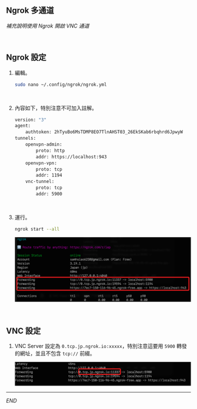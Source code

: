 ## Ngrok 多通道

_補充說明使用 Ngrok 開啟 VNC 通道_

<br>

## Ngrok 設定

1. 編輯。

    ```bash
    sudo nano ~/.config/ngrok/ngrok.yml
    ```

<br>

2. 內容如下，特別注意不可加入註解。

    ```bash
    version: "3"
    agent:
        authtoken: 2hTyuBo6MsTDMP8EO7TlnAHST03_26EkSKab6rbqhrd6JpwyW
    tunnels:
        openvpn-admin:
            proto: http
            addr: https://localhost:943
        openvpn-vpn:
            proto: tcp
            addr: 1194
        vnc-tunnel:
            proto: tcp
            addr: 5900
    ```

<br>

3. 運行。

    ```bash
    ngrok start --all
    ```

    ![](images/img_20.png)

<br>

## VNC 設定

1. VNC Server 設定為 `0.tcp.jp.ngrok.io:xxxxx`，特別注意這要用 `5900` 轉發的網址，並且不包含 `tcp://` 前綴。

    ![](images/img_21.png)
___

_END_